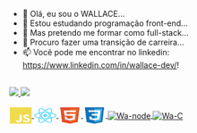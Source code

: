 - 👋 Olá, eu sou o WALLACE...
- 👀 Estou estudando programação front-end...
- 🌱 Mas pretendo me formar como full-stack...
- 💞️ Procuro fazer uma transição de carreira...
- 📫 Você pode me encontrar no linkedin: https://www.linkedin.com/in/wallace-dev/!


</br>


<div style="display: inline_block">
  <a href="https://github.com/wallace027dev">
  <img height="180em" src="https://github-readme-stats.vercel.app/api?username=wallace027dev&show_icons=true&theme=tokyonight&include_all_commits=true&count_private=true"/>
  <img height="180em" src="https://github-readme-stats.vercel.app/api/top-langs/?username=wallace027dev&layout=compact&langs_count=7&theme=tokyonight"/>
</div>

<div style="display: inline_block"><br>
  <img align="center" alt="Wa-Js" height="30" width="40" src="https://raw.githubusercontent.com/devicons/devicon/master/icons/javascript/javascript-plain.svg">
  <img align="center" alt="Wa-React" height="30" width="40" src="https://raw.githubusercontent.com/devicons/devicon/master/icons/react/react-original.svg">
  <img align="center" alt="Wa-HTML" height="30" width="40" src="https://raw.githubusercontent.com/devicons/devicon/master/icons/html5/html5-original.svg">
  <img align="center" alt="Wa-CSS" height="30" width="40" src="https://raw.githubusercontent.com/devicons/devicon/master/icons/css3/css3-original.svg">
  <img align="center" alt="Wa-node" height="30" width="40" src="https://cdn.jsdelivr.net/gh/devicons/devicon/icons/nodejs/nodejs-original.svg">
  <img align="center" alt="Wa-C" height="30" width="40" src="https://cdn.jsdelivr.net/gh/devicons/devicon/icons/c/c-original.svg">

  </div>



<!---
Wallace027Dev/Wallace027Dev is a ✨ special ✨ repository because its `README.md` (this file) appears on your GitHub profile.
You can click the Preview link to take a look at your changes.
--->
